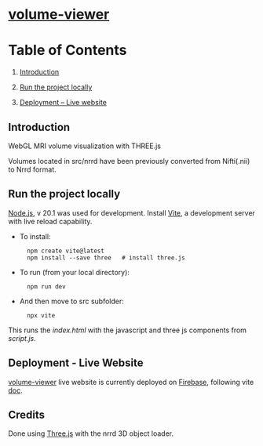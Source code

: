 # [volume-viewer](https://volumeview-20a44.web.app/)

# Table of Contents <a name="tableOfContents"></a>

1. [Introduction](#introduction)

2. [Run the project locally](#runLocally)

3. [Deployment – Live website](#deploymentLiveWebsite)

## Introduction <a name="introduction"></a>

WebGL MRI volume visualization with THREE.js 

Volumes located in src/nrrd have been previously converted from Nifti(.nii) to Nrrd format.  



## Run the project locally <a name="#runLocally"></a>

[Node.js](https://nodejs.org/en/), v 20.1 was used for development.
Install [Vite](https://vitejs.dev/), a development server with live reload capability.

  - To install:
    
    ```
      npm create vite@latest
      npm install --save three   # install three.js 
    ```

  - To run (from your local directory):
        
    ```
      npm run dev
    ```
  - And then move to src subfolder: 
        
    ```
      npx vite
    ```

This runs the *index.html* with the javascript and three js components from *script.js*.  

## Deployment - Live Website <a name="#deploymentLiveWebsite"></a>

[volume-viewer](https://volumeview-20a44.web.app/) live website is currently deployed on [Firebase](https://firebase.google.com/), following vite [doc](https://vitejs.dev/guide/static-deploy.html#google-firebase).



## Credits <a name="credits"></a>
Done using [Three.js](https://threejs.org/) with the nrrd 3D object loader. 